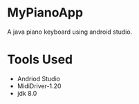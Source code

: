 # MyPianoApp
A java piano keyboard  using android studio.

# Tools Used
- Andriod Studio
- MidiDriver-1.20
- jdk 8.0

